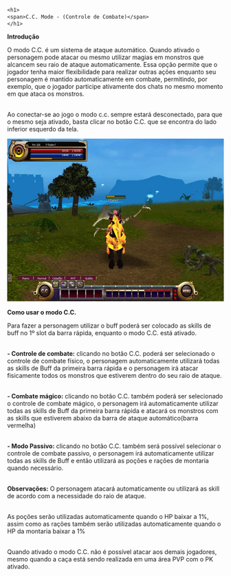 <html>
  <head>
    <meta charset="utf-8" />
    <meta name="viewport" content="width=device-width" />
  </head>
  <body>

	<h1>
	<span>C.C. Mode - (Controle de Combate)</span>
	</h1>

<p><strong>Introdução</strong></p>

<p>
O modo C.C. é um sistema de ataque automático. Quando ativado o personagem pode atacar ou mesmo utilizar magias em monstros que alcancem seu raio de ataque automaticamente. Essa opção permite que o jogador tenha maior flexibilidade para realizar outras ações enquanto seu personagem é mantido automaticamente em combate, permitindo, por exemplo, que o jogador participe ativamente dos chats no mesmo momento em que ataca os monstros.<br><br>

Ao conectar-se ao jogo o modo c.c. sempre estará desconectado, para que o mesmo seja ativado, basta clicar no botão C.C. que se encontra do lado inferior esquerdo da tela.
</p>

<p align="center">
<img src="https://github.com/RonierBastos/Coisas-de-Wyd/blob/master/Guias%20WYD%20BR/Iniciante/C.C.-Mode/1-Files/wyd_img_c.c..jpg?raw=true" />
</p>

<p><strong>Como usar o modo C.C.</p></strong>

<p>
Para fazer a personagem utilizar o buff poderá ser colocado as skills de buff no 1º slot da barra rápida, enquanto o modo C.C. está ativado.<br><br>

<strong>- Controle de combate:</strong> clicando no botão C.C. poderá ser selecionado o controle de combate físico, o personagem automaticamente utilizará todas as skills de Buff da primeira barra rápida e o personagem irá atacar fisicamente todos os monstros que estiverem dentro do seu raio de ataque.<br><br>

<strong>- Combate mágico:</strong> clicando no botão C.C. também poderá ser selecionado o controle de combate mágico, o personagem irá automaticamente utilizar todas as skills de Buff da primeira barra rápida e atacará os monstros com as skills que estiverem abaixo da barra de ataque automático(barra vermelha)<br><br>

<strong>- Modo Passivo:</strong> clicando no botão C.C. também será possível selecionar o controle de combate passivo, o personagem irá automaticamente utilizar todas as skills de Buff e então utilizará as poções e rações de montaria quando necessário.<br><br>

<strong>Observações:</strong> O personagem atacará automaticamente ou utilizará as skill de acordo com a necessidade do raio de ataque.<br><br>

As poções serão utilizadas automaticamente quando o HP baixar a 1%, assim como as rações também serão utilizadas automaticamente quando o HP da montaria baixar a 1%<br><br>

Quando ativado o modo C.C. não é possível atacar aos demais jogadores, mesmo quando a caça está sendo realizada em uma área PVP com o PK ativado.
</p>
  </body>
</html>
